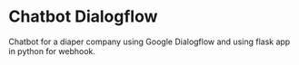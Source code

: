 # Chatbot Dialogflow
Chatbot for a diaper company using Google Dialogflow and using flask app in python for webhook.
